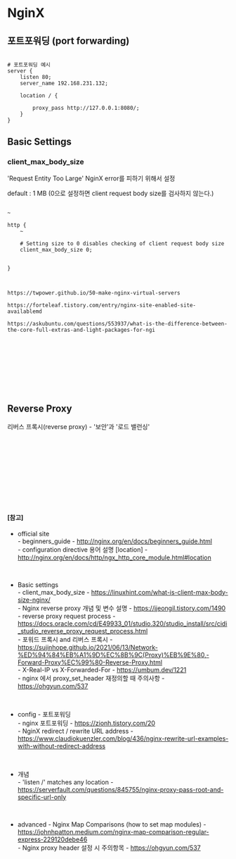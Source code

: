 # NginX

## 포트포워딩 (port forwarding)

``` vi

# 포트포워딩 예시
server {
    listen 80;
    server_name 192.168.231.132;

    location / {

        proxy_pass http://127.0.0.1:8080/;
    }
}

```

## Basic Settings

### client_max_body_size
'Request Entity Too Large' NginX error를 피하기 위해서 설정

default : 1 MB (0으로 설정하면 client request body size를 검사하지 않는다.)


``` vim

~

http {
    ~
    
    # Setting size to 0 disables checking of client request body size
    client_max_body_size 0;


}



https://twpower.github.io/50-make-nginx-virtual-servers

https://forteleaf.tistory.com/entry/nginx-site-enabled-site-availablemd

https://askubuntu.com/questions/553937/what-is-the-difference-between-the-core-full-extras-and-light-packages-for-ngi


```


<br><br><br>
<br><br><br>

## Reverse Proxy

리버스 프록시(reverse proxy) - '보안'과 '로드 밸런싱'











<br><br><br>
<br><br><br>
<br><br><br>

#### [참고] <br>
  * official site <br>
  *-* beginners_guide - http://nginx.org/en/docs/beginners_guide.html <br>
  *-* configuration directive 용어 설명 [location] - http://nginx.org/en/docs/http/ngx_http_core_module.html#location <br>

  <br>

  * Basic settings <br>
  *-* client_max_body_size - https://linuxhint.com/what-is-client-max-body-size-nginx/ <br>
  *-* Nginx reverse proxy 개념 및 변수 설명 - https://jjeongil.tistory.com/1490 <br>
  *-* reverse proxy request process - https://docs.oracle.com/cd/E49933_01/studio.320/studio_install/src/cidi_studio_reverse_proxy_request_process.html <br>
  *-* 포워드 프록시 and 리버스 프록시 - https://sujinhope.github.io/2021/06/13/Network-%ED%94%84%EB%A1%9D%EC%8B%9C(Proxy)%EB%9E%80,-Forward-Proxy%EC%99%80-Reverse-Proxy.html <br>
  *-* X-Real-IP vs X-Forwarded-For - https://umbum.dev/1221 <br>
  *-* nginx 에서 proxy_set_header 재정의할 때 주의사항 - https://ohgyun.com/537 <br>

  <br>

  * config - 포트포워딩 <br>
  *-* nginx 포트포워딩 - https://zionh.tistory.com/20 <br>
  *-* NginX redirect / rewrite URL address - https://www.claudiokuenzler.com/blog/436/nginx-rewrite-url-examples-with-without-redirect-address <br>

  <br>

  * 개념 <br>
  *-* 'listen /' matches any location - https://serverfault.com/questions/845755/nginx-proxy-pass-root-and-specific-url-only <br>

  <br>

  * advanced
  *-* Nginx Map Comparisons (how to set map modules) - https://johnhpatton.medium.com/nginx-map-comparison-regular-express-229120debe46 <br>
  *-* Nginx proxy header 설정 시 주의항목 - https://ohgyun.com/537 <br>
  
